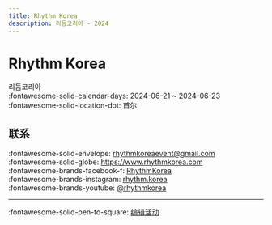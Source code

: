 ```yaml
---
title: Rhythm Korea
description: 리듬코리아 - 2024
---
```


# Rhythm Korea 

리듬코리아  
:fontawesome-solid-calendar-days: 2024-06-21 ~ 2024-06-23  
:fontawesome-solid-location-dot: 首尔  


## 联系

:fontawesome-solid-envelope: <rhythmkoreaevent@gmail.com>  
:fontawesome-solid-globe: <https://www.rhythmkorea.com>  
:fontawesome-brands-facebook-f: [RhythmKorea](https://www.facebook.com/RhythmKorea)  
:fontawesome-brands-instagram: [rhythm.korea](http://instagram.com/rhythm.korea)  
:fontawesome-brands-youtube: [@rhythmkorea](https://youtube.com/@rhythmkorea)  

---

:fontawesome-solid-pen-to-square: [编辑活动](https://github.com/swingdance/events/issues/new?assignees=&labels=update+event&projects=&template=03-update_entity.yml&title=Update%20Event%3A%202024%2Fko_KR%20%E2%80%A2%20Rhythm%20Korea&region=ko_KR&year=2024&id=rhythm-korea-2024&name=Rhythm%20Korea&org_id=)
